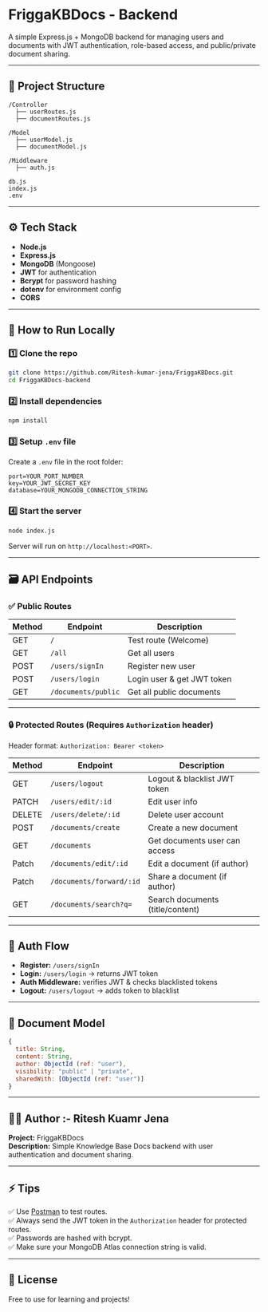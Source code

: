 
# FriggaKBDocs - Backend

A simple Express.js + MongoDB backend for managing users and documents with JWT authentication, role-based access, and public/private document sharing.

---

## 📂 Project Structure

```
/Controller
  ├── userRoutes.js
  ├── documentRoutes.js

/Model
  ├── userModel.js
  ├── documentModel.js

/Middleware
  ├── auth.js

db.js
index.js
.env
```

---

## ⚙️ Tech Stack

- **Node.js**
- **Express.js**
- **MongoDB** (Mongoose)
- **JWT** for authentication
- **Bcrypt** for password hashing
- **dotenv** for environment config
- **CORS**

---

## 🚀 How to Run Locally

### 1️⃣ Clone the repo

```bash
git clone https://github.com/Ritesh-kumar-jena/FriggaKBDocs.git
cd FriggaKBDocs-backend
```

### 2️⃣ Install dependencies

```bash
npm install
```

### 3️⃣ Setup `.env` file

Create a `.env` file in the root folder:

```
port=YOUR_PORT_NUMBER
key=YOUR_JWT_SECRET_KEY
database=YOUR_MONGODB_CONNECTION_STRING
```

### 4️⃣ Start the server

```bash
node index.js
```

Server will run on `http://localhost:<PORT>`.

---

## 🗃️ API Endpoints

### ✅ **Public Routes**

| Method | Endpoint            | Description                |
| ------ | ------------------- | -------------------------- |
| GET    | `/`                 | Test route (Welcome)       |
| GET    | `/all`              | Get all users              |
| POST   | `/users/signIn`     | Register new user          |
| POST   | `/users/login`      | Login user & get JWT token |
| GET    | `/documents/public` | Get all public documents   |

---

### 🔒 **Protected Routes** (Requires `Authorization` header)

Header format: `Authorization: Bearer <token>`

| Method | Endpoint               | Description                       |
| ------ | ---------------------- | --------------------------------- |
| GET    | `/users/logout`        | Logout & blacklist JWT token      |
| PATCH  | `/users/edit/:id`      | Edit user info                    |
| DELETE | `/users/delete/:id`    | Delete user account               |
| POST   | `/documents/create`    | Create a new document             |
| GET    | `/documents`           | Get documents user can access     |
| Patch    | `/documents/edit/:id`  | Edit a document (if author)     |
| Patch    | `/documents/forward/:id`  | Share a document (if author) |
| GET    | `/documents/search?q=` | Search documents (title/content)  |

---

## 🔑 Auth Flow

- **Register:** `/users/signIn`
- **Login:** `/users/login` → returns JWT token
- **Auth Middleware:** verifies JWT & checks blacklisted tokens
- **Logout:** `/users/logout` → adds token to blacklist

---

## 📝 Document Model

```js
{
  title: String,
  content: String,
  author: ObjectId (ref: "user"),
  visibility: "public" | "private",
  sharedWith: [ObjectId (ref: "user")]
}
```

---

## 🧑‍💻 Author :- Ritesh Kuamr Jena

**Project:** FriggaKBDocs  
**Description:** Simple Knowledge Base Docs backend with user authentication and document sharing.

---

## ⚡ Tips

✅ Use [Postman](https://www.postman.com/) to test routes.  
✅ Always send the JWT token in the `Authorization` header for protected routes.  
✅ Passwords are hashed with bcrypt.  
✅ Make sure your MongoDB Atlas connection string is valid.

---

## 📃 License

Free to use for learning and projects!

